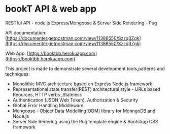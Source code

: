 # bookT API & web app

RESTful API - node.js Express/Mongoose & Server Side Rendering - Pug

API documentation:
[https://documenter.getpostman.com/view/11386550/Szzq3Zgk](https://documenter.getpostman.com/view/11386550/Szzq3Zgk)

Web App:
[https://booktbb.herokuapp.com](https://booktbb.herokuapp.com)

This project is made to demonstrate several development tools,patterns and techniques:

- Monolithic MVC architecture based on Express Node.js framework
- Representational state transfer(REST) architectural style - URLs based Reources, HTTP verbs ,Stateless
- Authentication (JSON Web Token), Authorization & Security
- Global Error Handling Middleware
- Mongoose - Object Data Modelling(ODM) library for MonngoDB and Node.js
- Server Side Redering using the Pug template engine & Bootstrap CSS framework

